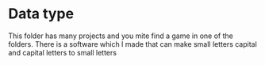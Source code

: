 # Data type
This folder has many projects and you mite find a game in one of the folders.
There is a software which I made that can make small letters capital and capital letters to small letters